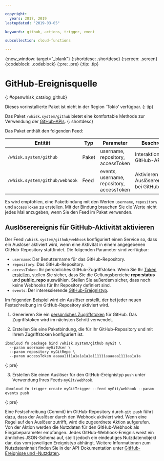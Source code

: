 ```yaml
---

copyright:
  years: 2017, 2019
lastupdated: "2019-03-05"

keywords: github, actions, trigger, event

subcollection: cloud-functions

---
```


{:new_window: target="_blank"}
{:shortdesc: .shortdesc}
{:screen: .screen}
{:codeblock: .codeblock}
{:pre: .pre}
{:tip: .tip}

# GitHub-Ereignisquelle
{: #openwhisk_catalog_github}

Dieses vorinstallierte Paket ist nicht in der Region 'Tokio' verfügbar.
{: tip}

Das Paket `/whisk.system/github` bietet eine komfortable Methode zur Verwendung der [GitHub-APIs](https://developer.github.com/).
{: shortdesc}

Das Paket enthält den folgenden Feed:

| Entität | Typ | Parameter | Beschreibung |
| --- | --- | --- | --- |
| `/whisk.system/github` | Paket | username, repository, accessToken | Interaktion mit der GitHub-API |
| `/whisk.system/github/webhook` | Feed | events, username, repository, accessToken | Aktivieren eines Auslöserereignisses bei GitHub-Aktivität |

Es wird empfohlen, eine Paketbindung mit den Werten `username`, `repository` und `accessToken` zu erstellen.  Mit der Bindung brauchen Sie die Werte nicht jedes Mal anzugeben, wenn Sie den Feed im Paket verwenden.

## Auslöserereignis für GitHub-Aktivität aktivieren

Der Feed `/whisk.system/github/webhook` konfiguriert einen Service so, dass ein Auslöser aktiviert wird, wenn eine Aktivität in einem angegebenen GitHub-Repository stattfindet. Die folgenden Parameter sind verfügbar:

- `username`: Der Benutzername für das GitHub-Repository.
- `repository`: Das GitHub-Repository.
- `accessToken`: Ihr persönliches GitHub-Zugriffstoken. Wenn Sie Ihr [Token erstellen](https://github.com/settings/tokens), stellen Sie sicher, dass Sie die Geltungsbereiche **repo:status** und **public_repo** auswählen. Stellen Sie außerdem sicher, dass noch keine Webhooks für Ihr Repository definiert sind.
- `events`: Der interessierende [GitHub-Ereignistyp](https://developer.github.com/v3/activity/events/types/).

Im folgenden Beispiel wird ein Auslöser erstellt, der bei jeder neuen Festschreibung im GitHub-Repository aktiviert wird.

1. Generieren Sie ein [persönliches Zugriffstoken](https://github.com/settings/tokens) für GitHub. Das Zugriffstoken wird im nächsten Schritt verwendet.

2. Erstellen Sie eine Paketbindung, die für Ihr GitHub-Repository und mit Ihrem Zugriffstoken konfiguriert ist.
  ```
  ibmcloud fn package bind /whisk.system/github myGit \
    --param username myGitUser \
    --param repository myGitRepo \
    --param accessToken aaaaa1111a1a1a1a1a111111aaaaaa1111aa1a1a
  ```
  {: pre}

3. Erstellen Sie einen Auslöser für den GitHub-Ereignistyp `push` unter Verwendung Ihres Feeds `myGit/webhook`.
  ```
  ibmcloud fn trigger create myGitTrigger --feed myGit/webhook --param events push
  ```
  {: pre}

  Eine Festschreibung (Commit) im GitHub-Repository durch `git push` führt dazu, dass der Auslöser durch den Webhook aktiviert wird. Wenn eine Regel auf den Auslöser zutrifft, wird die zugeordnete Aktion aufgerufen. Von der Aktion werden die Nutzdaten für den GitHub-Webhook als Eingabeparameter empfangen. Jedes GitHub-Webhook-Ereignis weist ein ähnliches JSON-Schema auf, stellt jedoch ein eindeutiges Nutzdatenobjekt dar, das vom jeweiligen Ereignistyp abhängt. Weitere Informationen zum Nutzdateninhalt finden Sie in der API-Dokumentation unter [GitHub-Ereignisse und -Nutzdaten](https://developer.github.com/v3/activity/events/types/).
